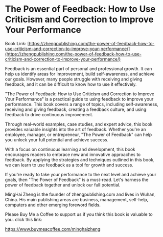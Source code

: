 # The Power of Feedback: How to Use Criticism and Correction to Improve Your Performance

Book Link: [https://zhengpublishing.com/the-power-of-feedback-how-to-use-criticism-and-correction-to-improve-your-performance/](https://zhengpublishing.com/the-power-of-feedback-how-to-use-criticism-and-correction-to-improve-your-performance/)

Feedback is an essential part of personal and professional growth. It can help us identify areas for improvement, build self-awareness, and achieve our goals. However, many people struggle with receiving and giving feedback, and it can be difficult to know how to use it effectively.

"The Power of Feedback: How to Use Criticism and Correction to Improve Your Performance" is a practical guide to using feedback to improve your performance. This book covers a range of topics, including self-awareness, receiving and giving feedback, creating a feedback culture, and using feedback to drive continuous improvement.

Through real-world examples, case studies, and expert advice, this book provides valuable insights into the art of feedback. Whether you're an employee, manager, or entrepreneur, "The Power of Feedback" can help you unlock your full potential and achieve success.

With a focus on continuous learning and development, this book encourages readers to embrace new and innovative approaches to feedback. By applying the strategies and techniques outlined in this book, we can learn to use feedback as a tool for growth and success.

If you're ready to take your performance to the next level and achieve your goals, then "The Power of Feedback" is a must-read. Let's harness the power of feedback together and unlock our full potential.

MingHai Zheng is the founder of zhengpublishing.com and lives in Wuhan, China. His main publishing areas are business, management, self-help, computers and other emerging foreword fields.

Please Buy Me a Coffee to support us if you think this book is valuable to you. click this link:

https://www.buymeacoffee.com/minghaizheng
